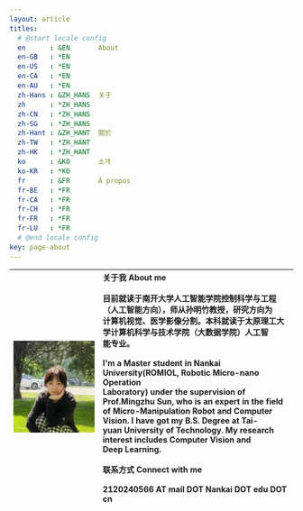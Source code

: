 ```yaml
---
layout: article
titles:
  # @start locale config
  en      : &EN       About
  en-GB   : *EN
  en-US   : *EN
  en-CA   : *EN
  en-AU   : *EN
  zh-Hans : &ZH_HANS  关于
  zh      : *ZH_HANS
  zh-CN   : *ZH_HANS
  zh-SG   : *ZH_HANS
  zh-Hant : &ZH_HANT  關於
  zh-TW   : *ZH_HANT
  zh-HK   : *ZH_HANT
  ko      : &KO       소개
  ko-KR   : *KO
  fr      : &FR       À propos
  fr-BE   : *FR
  fr-CA   : *FR
  fr-CH   : *FR
  fr-FR   : *FR
  fr-LU   : *FR
  # @end locale config
key: page-about
---
```


| ![1727791330300](image/about/1727791330300.png) | 关于我 About me<br /><br />目前就读于南开大学人工智能学院控制科学与工程（人工智能方向），师从孙明竹教授，研究方向为<br />计算机视觉、医学影像分割。本科就读于太原理工大学计算机科学与技术学院（大数据学院）人工智<br />能专业。<br /><br />I'm a Master student in Nankai University(ROMIOL, Robotic Micro-nano Operation<br />Laboratory) under the supervision of Prof.Mingzhu Sun, who is an expert in the field<br />of Micro-Manipulation Robot and Computer Vision. I have got my B.S. Degree at Tai-<br />yuan University of Technology. My research interest includes Computer Vision and <br />Deep Learning.<br /><br />联系方式 Connect with me<br /><br />2120240566 AT mail DOT Nankai DOT edu DOT cn |
| --------------------------------------------- | :------------------------------------------------------------------------------------------------------------------------------------------------------------------------------------------------------------------------------------------------------------------------------------------------------------------------------------------------------------------------------------------------------------------------------------------------------------------------------------------------------------------------------------------------------------------------------------------------------------------------------------------------------------------------------------------------------------------ |
